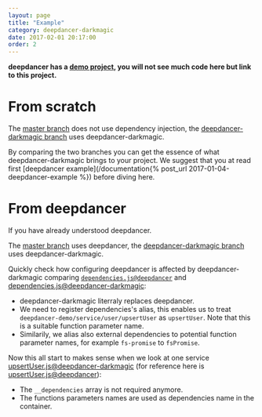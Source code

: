 ```yaml
---
layout: page
title: "Example"
category: deepdancer-darkmagic
date: 2017-02-01 20:17:00
order: 2
---
```


**deepdancer has a
[demo project](https://github.com/deepdancer/deepdancer-demo), you will not see
much code here but link to this project.**

From scratch
===

The [master branch](https://github.com/deepdancer/deepdancer-demo/tree/master)
does not use dependency injection, the
[deepdancer-darkmagic
branch](https://github.com/deepdancer/deepdancer-demo/tree/deepdancer-darkmagic)
uses deepdancer-darkmagic.

By comparing the two branches you can get the essence of what
deepdancer-darkmagic brings to your project. We suggest that you at read
first [deepdancer example](/documentation{% post_url 2017-01-04-deepdancer-example %}) before
diving here.

From deepdancer
===

If you have already understood deepdancer.

The [master branch](https://github.com/deepdancer/deepdancer-demo/tree/deepdancer)
uses deepdancer, the
[deepdancer-darkmagic
branch](https://github.com/deepdancer/deepdancer-demo/tree/deepdancer-darkmagic)
uses deepdancer-darkmagic.

Quickly check how configuring deepdancer is affected by deepdancer-darkmagic
comparing
[`dependencies.js@deepdancer`](https://github.com/deepdancer/deepdancer-demo/blob/deepdancer/src/deepdancer-demo/dependencies.js)
and
[dependencies.js@deepdancer-darkmagic](https://github.com/deepdancer/deepdancer-demo/blob/deepdancer-darkmagic/src/deepdancer-demo/dependencies.js):

* deepdancer-darkmagic literraly replaces deepdancer.
* We need to register dependencies's alias, this enables us to treat
`deepdancer-demo/service/user/upsertUser` as `upsertUser`. Note that this is
 a suitable function parameter name.
* Similarily, we alias also external dependencies to potential function
parameter names, for example `fs-promise` to `fsPromise`.

Now this all start to makes sense when we look at one service
[upsertUser.js@deepdancer-darkmagic](https://github.com/deepdancer/deepdancer-demo/blob/deepdancer-darkmagic/src/deepdancer-demo/service/user/upsertUser.js)
(for reference here is
[upsertUser.js@deepdancer](https://github.com/deepdancer/deepdancer-demo/blob/deepdancer/src/deepdancer-demo/service/user/upsertUser.js)):

* The `__dependencies` array is not required anymore.
* The functions parameters names are used as dependencies name in the container.
